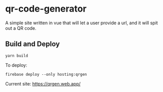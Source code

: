 # qr-code-generator
A simple site written in vue that will let a user provide a url, and it will spit out a QR code.


## Build and Deploy
```
yarn build
```

To deploy:
```
firebase deploy --only hosting:qrgen
```

Current site:
https://qrgen.web.app/
